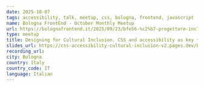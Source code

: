 ```yaml
---
date: 2025-10-07
tags: accessibility, talk, meetup, css, bologna, frontend, javascript
name: Bologna FrontEnd - October Monthly Meetup
url: https://bolognafrontend.it/2025/09/23/bfe56-%c2%b7-progettare-inclusione-con-css-e-accessibilita/
type: meetup
title: Designing for Cultural Inclusion. CSS and accessibility as key tools
slides_url: https://css-accessibility-cultural-inclusion-v2.pages.dev/bologna-front-end-2025/
recording_url:
city: Bologna
country: Italy
country_code: IT
language: Italian
---
```


